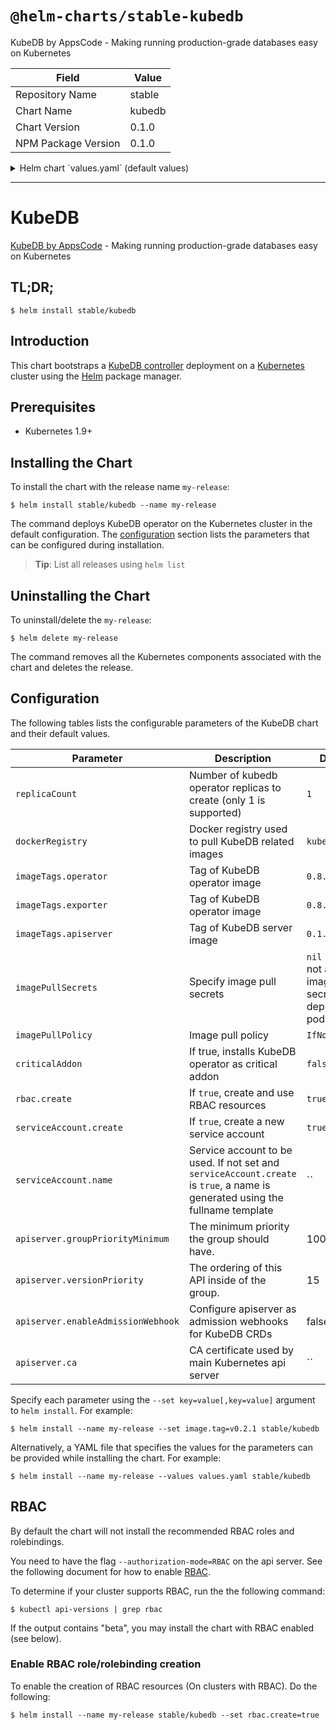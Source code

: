 # `@helm-charts/stable-kubedb`

KubeDB by AppsCode - Making running production-grade databases easy on Kubernetes

| Field               | Value  |
| ------------------- | ------ |
| Repository Name     | stable |
| Chart Name          | kubedb |
| Chart Version       | 0.1.0  |
| NPM Package Version | 0.1.0  |

<details>

<summary>Helm chart `values.yaml` (default values)</summary>

```yaml
##
## KubeDB chart configuration
##
# Docker registry containing KubeDB images
dockerRegistry: kubedb
## Tags for Docker images
imageTags:
  ## Docker image tag containing KubeDB operator
  operator: 0.8.0-beta.2
  ## Docker image tag containing KubeDB exporter
  exporter: 0.8.0-beta.2
  ## Docker image tag containing KubeDB apiserver
  apiserver: 0.1.0-beta.2
# Declare variables to be passed into your templates.
replicaCount: 1
## Optionally specify an array of imagePullSecrets.
## Secrets must be manually created in the namespace.
## ref: https://kubernetes.io/docs/concepts/containers/images/#specifying-imagepullsecrets-on-a-pod
##
# imagePullSecrets:
#   - name: myRegistryKeySecretName
## Specify a imagePullPolicy
## ref: http://kubernetes.io/docs/user-guide/images/#pre-pulling-images
##
imagePullPolicy: IfNotPresent
## Installs KubeDB operator as critical addon
## https://kubernetes.io/docs/tasks/administer-cluster/guaranteed-scheduling-critical-addon-pods/
criticalAddon: false

rbac:
  # Specifies whether RBAC resources should be created
  create: true

serviceAccount:
  # Specifies whether a ServiceAccount should be created
  create: true
  # The name of the ServiceAccount to use.
  # If not set and create is true, a name is generated using the fullname template
  name:

apiserver:
  # groupPriorityMinimum is the minimum priority the group should have. Please see
  # https://github.com/kubernetes/kube-aggregator/blob/release-1.9/pkg/apis/apiregistration/v1beta1/types.go#L58-L64
  # for more information on proper values of this field.
  groupPriorityMinimum: 10000
  # versionPriority is the ordering of this API inside of the group. Please see
  # https://github.com/kubernetes/kube-aggregator/blob/release-1.9/pkg/apis/apiregistration/v1beta1/types.go#L66-L70
  # for more information on proper values of this field
  versionPriority: 15
  # enableAdmissionWebhook is used to configure apiserver as admission webhook for KubeDB CRDs
  enableAdmissionWebhook: false
  # CA certificate used by main Kubernetes api server
  ca:
```

</details>

---

# KubeDB

[KubeDB by AppsCode](https://github.com/kubedb/cli) - Making running production-grade databases easy on Kubernetes

## TL;DR;

```console
$ helm install stable/kubedb
```

## Introduction

This chart bootstraps a [KubeDB controller](https://github.com/kubedb/cli) deployment on a [Kubernetes](http://kubernetes.io) cluster using the [Helm](https://helm.sh) package manager.

## Prerequisites

- Kubernetes 1.9+

## Installing the Chart

To install the chart with the release name `my-release`:

```console
$ helm install stable/kubedb --name my-release
```

The command deploys KubeDB operator on the Kubernetes cluster in the default configuration. The [configuration](#configuration) section lists the parameters that can be configured during installation.

> **Tip**: List all releases using `helm list`

## Uninstalling the Chart

To uninstall/delete the `my-release`:

```console
$ helm delete my-release
```

The command removes all the Kubernetes components associated with the chart and deletes the release.

## Configuration

The following tables lists the configurable parameters of the KubeDB chart and their default values.

| Parameter                          | Description                                                                                                                   | Default                                                  |
| ---------------------------------- | ----------------------------------------------------------------------------------------------------------------------------- | -------------------------------------------------------- |
| `replicaCount`                     | Number of kubedb operator replicas to create (only 1 is supported)                                                            | `1`                                                      |
| `dockerRegistry`                   | Docker registry used to pull KubeDB related images                                                                            | `kubedb`                                                 |
| `imageTags.operator`               | Tag of KubeDB operator image                                                                                                  | `0.8.0-beta.2`                                           |
| `imageTags.exporter`               | Tag of KubeDB operator image                                                                                                  | `0.8.0-beta.2`                                           |
| `imageTags.apiserver`              | Tag of KubeDB server image                                                                                                    | `0.1.0-beta.2`                                           |
| `imagePullSecrets`                 | Specify image pull secrets                                                                                                    | `nil` (does not add image pull secrets to deployed pods) |
| `imagePullPolicy`                  | Image pull policy                                                                                                             | `IfNotPresent`                                           |
| `criticalAddon`                    | If true, installs KubeDB operator as critical addon                                                                           | `false`                                                  |
| `rbac.create`                      | If `true`, create and use RBAC resources                                                                                      | `true`                                                   |
| `serviceAccount.create`            | If `true`, create a new service account                                                                                       | `true`                                                   |
| `serviceAccount.name`              | Service account to be used. If not set and `serviceAccount.create` is `true`, a name is generated using the fullname template | ``                                                       |
| `apiserver.groupPriorityMinimum`   | The minimum priority the group should have.                                                                                   | 10000                                                    |
| `apiserver.versionPriority`        | The ordering of this API inside of the group.                                                                                 | 15                                                       |
| `apiserver.enableAdmissionWebhook` | Configure apiserver as admission webhooks for KubeDB CRDs                                                                     | false                                                    |
| `apiserver.ca`                     | CA certificate used by main Kubernetes api server                                                                             | ``                                                       |

Specify each parameter using the `--set key=value[,key=value]` argument to `helm install`. For example:

```console
$ helm install --name my-release --set image.tag=v0.2.1 stable/kubedb
```

Alternatively, a YAML file that specifies the values for the parameters can be provided while
installing the chart. For example:

```console
$ helm install --name my-release --values values.yaml stable/kubedb
```

## RBAC

By default the chart will not install the recommended RBAC roles and rolebindings.

You need to have the flag `--authorization-mode=RBAC` on the api server. See the following document for how to enable [RBAC](https://kubernetes.io/docs/admin/authorization/rbac/).

To determine if your cluster supports RBAC, run the the following command:

```console
$ kubectl api-versions | grep rbac
```

If the output contains "beta", you may install the chart with RBAC enabled (see below).

### Enable RBAC role/rolebinding creation

To enable the creation of RBAC resources (On clusters with RBAC). Do the following:

```console
$ helm install --name my-release stable/kubedb --set rbac.create=true
```
